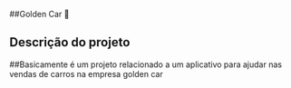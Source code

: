 
##Golden Car 🚖

## Descrição do projeto 
##Basicamente é um projeto relacionado a um aplicativo para ajudar nas vendas de carros na empresa golden car 
